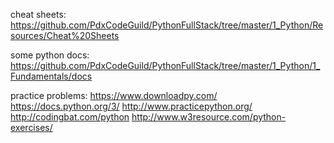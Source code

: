 cheat sheets: https://github.com/PdxCodeGuild/PythonFullStack/tree/master/1_Python/Resources/Cheat%20Sheets

some python docs: https://github.com/PdxCodeGuild/PythonFullStack/tree/master/1_Python/1_Fundamentals/docs

practice problems:
https://www.downloadpy.com/
https://docs.python.org/3/
http://www.practicepython.org/
http://codingbat.com/python
http://www.w3resource.com/python-exercises/